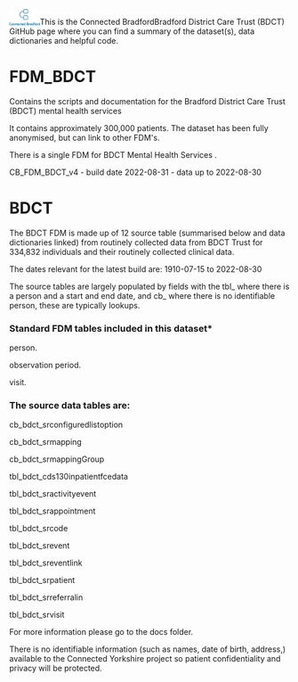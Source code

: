 <a href="https://www.bradfordresearch.nhs.uk/our-research-teams/connected-bradford/">
  <img align="left" alt="ConnectedBradford" width="55px" src="https://github.com/ShoreRob1/Images/blob/main/CB%20logo%201.png?raw=true" />
</a>

This is the Connected BradfordBradford District Care Trust (BDCT) GitHub page where you can find a summary of the dataset(s), data dictionaries and helpful code.

# FDM_BDCT

Contains the scripts and documentation for the Bradford District Care Trust (BDCT) mental health services

It contains approximately 300,000 patients. The dataset has been fully anonymised, but can link to other FDM's.

There is a single FDM for BDCT Mental Health Services . 

CB_FDM_BDCT_v4 - build date 2022-08-31 - data up to 2022-08-30


# BDCT
The BDCT FDM is made up of 12 source table (summarised below and data dictionaries linked) from routinely collected data from BDCT Trust for 334,832
individuals and their routinely collected clinical data. 

The dates relevant for the latest build are: 1910-07-15	to 2022-08-30


The source tables are largely populated by fields with the tbl_ where there is a person and a start and end date, and cb_ where there is no identifiable person, these are typically lookups.

### Standard FDM tables included in this dataset*
person.

observation period.

visit.

### The source data tables are: 

cb_bdct_srconfiguredlistoption

cb_bdct_srmapping

cb_bdct_srmappingGroup

tbl_bdct_cds130inpatientfcedata

tbl_bdct_sractivityevent

tbl_bdct_srappointment

tbl_bdct_srcode

tbl_bdct_srevent

tbl_bdct_sreventlink

tbl_bdct_srpatient

tbl_bdct_srreferralin

tbl_bdct_srvisit

For more information please go to the docs folder. 

There is no identifiable information (such as names, date of birth, address,) available to the Connected Yorkshire project so patient confidentiality and privacy will be protected.

